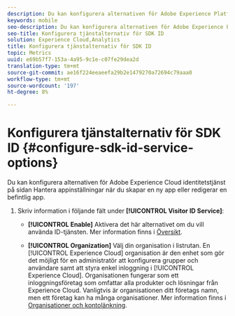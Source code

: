 ```yaml
---
description: Du kan konfigurera alternativen för Adobe Experience Platform identitetstjänst på sidan Hantera appinställningar när du skapar en ny app eller redigerar en befintlig app.
keywords: mobile
seo-description: Du kan konfigurera alternativen för Adobe Experience Platform identitetstjänst på sidan Hantera appinställningar när du skapar en ny app eller redigerar en befintlig app.
seo-title: Konfigurera tjänstalternativ för SDK ID
solution: Experience Cloud,Analytics
title: Konfigurera tjänstalternativ för SDK ID
topic: Metrics
uuid: e69b57f7-153a-4a95-9c1e-c07fe29dea2d
translation-type: tm+mt
source-git-commit: ae16f224eeaeefa29b2e1479270a72694c79aaa0
workflow-type: tm+mt
source-wordcount: '197'
ht-degree: 8%

---
```



# Konfigurera tjänstalternativ för SDK ID {#configure-sdk-id-service-options}

Du kan konfigurera alternativen för Adobe Experience Cloud identitetstjänst på sidan Hantera appinställningar när du skapar en ny app eller redigerar en befintlig app.

1. Skriv information i följande fält under **[!UICONTROL Visitor ID Service]**:

   * **[!UICONTROL Enable]**
Aktivera det här alternativet om du vill använda ID-tjänsten. Mer information finns i [Översikt](https://docs.adobe.com/content/help/en/id-service/using/intro/overview.html).

   * **[!UICONTROL Organization]**
Välj din organisation i listrutan.
En [!UICONTROL Experience Cloud] organisation är den enhet som gör det möjligt för en administratör att konfigurera grupper och användare samt att styra enkel inloggning i [!UICONTROL Experience Cloud]. Organisationen fungerar som ett inloggningsföretag som omfattar alla produkter och lösningar från Experience Cloud. Vanligtvis är organisationen ditt företags namn, men ett företag kan ha många organisationer. Mer information finns i [Organisationer och kontolänkning](https://docs.adobe.com/content/help/sv-SE/core-services/interface/manage-users-and-products/organizations.html).